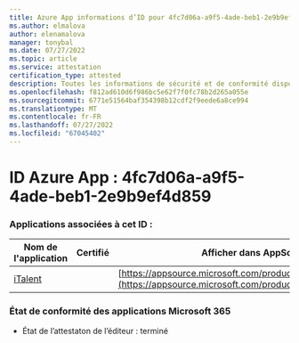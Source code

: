 ```yaml
---
title: Azure App informations d’ID pour 4fc7d06a-a9f5-4ade-beb1-2e9b9ef4d859
ms.author: elmalova
author: elenamalova
manager: tonybal
ms.date: 07/27/2022
ms.topic: article
ms.service: attestation
certification_type: attested
description: Toutes les informations de sécurité et de conformité disponibles pour 4fc7d06a-a9f5-4ade-beb1-2e9b9ef4d859.
ms.openlocfilehash: f812ad610d6f986bc5e62f7f0fc78b2d265a055e
ms.sourcegitcommit: 6771e51564baf354398b12cdf2f9eede6a8ce994
ms.translationtype: MT
ms.contentlocale: fr-FR
ms.lasthandoff: 07/27/2022
ms.locfileid: "67045402"
---
```

# <a name="azure-app-id-4fc7d06a-a9f5-4ade-beb1-2e9b9ef4d859"></a>ID Azure App : 4fc7d06a-a9f5-4ade-beb1-2e9b9ef4d859


### <a name="apps-associated-with-this-id"></a>Applications associées à cet ID :
| **Nom de l'application** | **Certifié** | **Afficher dans AppSource** |
|--------------|---------------|-----------------------|
| [iTalent](../forward/WA200004328.md) |  | [https://appsource.microsoft.com/product/office/WA200004328](https://appsource.microsoft.com/product/office/WA200004328) |

### <a name="microsoft-365-app-compliance-status"></a>État de conformité des applications Microsoft 365
- État de l’attestaton de l’éditeur : terminé
